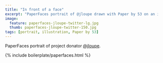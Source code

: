 ```yaml
---
title: "In front of a face"
excerpt: "PaperFaces portrait of @jloupe drawn with Paper by 53 on an iPad."
image: 
  feature: paperfaces-jloupe-twitter-lg.jpg
  thumb: paperfaces-jloupe-twitter-150.jpg
tags: [portrait, illustration, Paper by 53]
---
```


PaperFaces portrait of project donator [@jloupe](http://twitter.com/jloupe).

{% include boilerplate/paperfaces.html %}